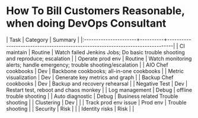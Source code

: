 How To Bill Customers Reasonable, when doing DevOps Consultant
==============================================================

| Task                  | Category | Summary                                                                        |
|:----------------------+----------+--------------------------------------------------------------------------------|
| CI maintain           | Routine  | Watch failed Jenkins Jobs; Do basic trouble shooting and reproduce; escalation |
| Operate prod env      | Routine  | Watch monitoring alerts; handle emergency; trouble shooting/escalation         |
| AIO Chef cookbooks    | Dev      | Backbone cookbooks; all-in-one cookbooks                                       |
| Metric visualization  | Dev      | Generate key metrics and graph                                                 |
| Backup Chef cookbooks | Dev      | Backup and recovery rehearsal                                                  |
| Negative Test         | Dev      | Restart test, reboot and chaos monkey                                          |
| Log management        | Debug    | offline trouble shooting                                                       |
| Auto diagnostic       | Debug    | Business related Trouble shooting                                              |
| Clustering            | Dev      |                                                                                |
| Track prod env issue  | Prod env | Trouble shooting                                                               |
| Security              | Risk     |                                                                                |
| Identity risks        | Risk     |                                                                                |
